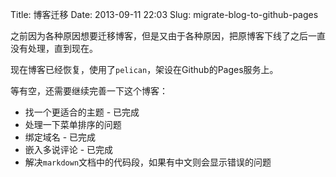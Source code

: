 Title: 博客迁移
Date: 2013-09-11 22:03
Slug: migrate-blog-to-github-pages

之前因为各种原因想要迁移博客，但是又由于各种原因，把原博客下线了之后一直没有处理，直到现在。

现在博客已经恢复，使用了`pelican`，架设在Github的Pages服务上。

等有空，还需要继续完善一下这个博客：

* 找一个更适合的主题 - 已完成
* 处理一下菜单排序的问题
* 绑定域名 - 已完成
* 嵌入多说评论 - 已完成
* 解决`markdown`文档中的代码段，如果有中文则会显示错误的问题
